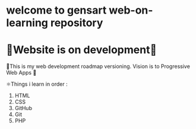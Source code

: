 # welcome to gensart web-on-learning repository
# 🚧Website is on development🚧

🌳This is my web development roadmap versioning. Vision is to Progressive Web Apps 🌆

⚛️Things i learn in order :

1.  HTML
2.  CSS
3.  GitHub
4.  Git
5.  PHP
